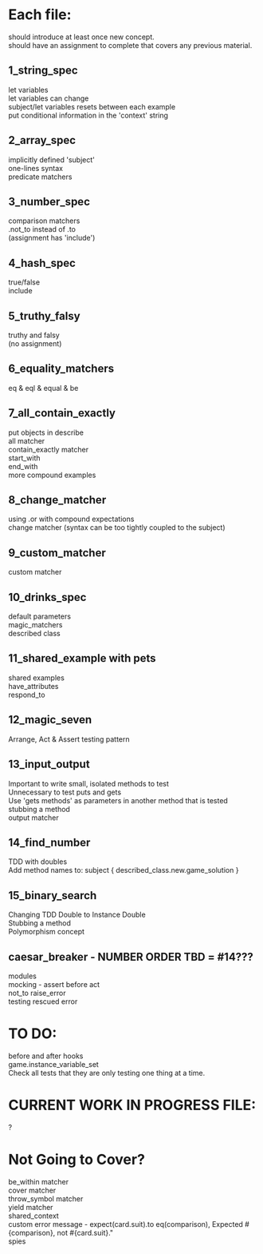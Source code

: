 # Each file:
should introduce at least once new concept.\
should have an assignment to complete that covers any previous material.

## 1_string_spec
let variables\
let variables can change\
subject/let variables resets between each example\
put conditional information in the 'context' string

## 2_array_spec
implicitly defined 'subject'\
one-lines syntax\
predicate matchers

## 3_number_spec
comparison matchers\
.not_to instead of .to\
(assignment has 'include')

## 4_hash_spec
true/false\
include

## 5_truthy_falsy
truthy and falsy\
(no assignment)

## 6_equality_matchers
eq & eql & equal & be

## 7_all_contain_exactly
put objects in describe\
all matcher\
contain_exactly matcher\
start_with\
end_with\
more compound examples

## 8_change_matcher
using .or with compound expectations\
change matcher (syntax can be too tightly coupled to the subject)

## 9_custom_matcher
custom matcher

## 10_drinks_spec
default parameters\
magic_matchers\
described class

## 11_shared_example with pets
shared examples\
have_attributes\
respond_to

## 12_magic_seven
Arrange, Act & Assert testing pattern

## 13_input_output
Important to write small, isolated methods to test\
Unnecessary to test puts and gets\
Use 'gets methods' as parameters in another method that is tested\
stubbing a method\
output matcher

## 14_find_number
TDD with doubles\
Add method names to: subject { described_class.new.game_solution }

## 15_binary_search
Changing TDD Double to Instance Double\
Stubbing a method\
Polymorphism concept

## caesar_breaker - NUMBER ORDER TBD = #14???
modules\
mocking - assert before act\
not_to raise_error\
testing rescued error

# TO DO:
before and after hooks\
game.instance_variable_set\
Check all tests that they are only testing one thing at a time.

# CURRENT WORK IN PROGRESS FILE:
?

# Not Going to Cover?
be_within matcher\
cover matcher\
throw_symbol matcher\
yield matcher\
shared_context\
custom error message - expect(card.suit).to eq(comparison), Expected #{comparison}, not #{card.suit}."\
spies